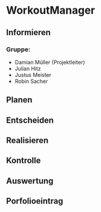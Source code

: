 # WorkoutManager
## Informieren
### Gruppe:
-  Damian Müller (Projektleiter)
-  Julian Hitz
-  Justus Meister
-  Robin Sacher

## Planen
## Entscheiden
## Realisieren
## Kontrolle
## Auswertung
## Porfolioeintrag
